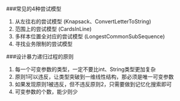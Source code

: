    ###常见的4种尝试模型
   1. 从左往右的尝试模型 (Knapsack、ConvertLetterToString)
   2. 范围上的尝试模型 (CardsInLine)
   3. 多样本位置全对应的尝试模型 (LongestCommonSubSequence)
   4. 寻找业务限制的尝试模型
   
   ###设计暴力递归过程的原则
   1. 每一个可变参数的类型，一定不要比int、String类型更加复杂
   2. 原则1可以违反，让类型突破到一维线性结构，那必须是唯一可变参数
   3. 如果发现原则1被违反，但不违反原则2，只需要做到记忆化搜索即可
   4. 可变参数的个数，能少则少